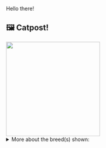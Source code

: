 Hello there!



## 🖼️ Catpost!

<sub>
    <img src="https://cdn2.thecatapi.com/images/5AdhMjeEu.jpg" height="256">
</sub>


<details>
<summary>More about the breed(s) shown:</summary>

Breed: Bambino

Description: The Bambino is a breed of cat that was created as a cross between the Sphynx and the Munchkin breeds. The Bambino cat has short legs, large upright ears, and is usually hairless. They love to be handled and cuddled up on the laps of their family members.

Links:
<ul>
  <li>CFA None available</li>
  <li>Wikipedia https://en.wikipedia.org/wiki/Bambino_cat</li>
</ul> 

</details>
